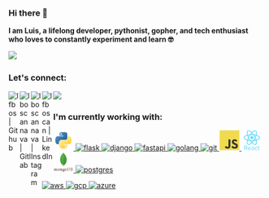 ### Hi there 👋

**I am Luis, a lifelong developer, pythonist, gopher, and tech enthusiast who loves to constantly experiment and learn 🤓**

![](https://komarev.com/ghpvc/?username=lfbos&color=brightgreen)

### Let's connect:
[<img align="left" alt="lfbos | Github" width="22px" src="https://cdn.jsdelivr.net/npm/simple-icons@v3/icons/github.svg"/>](https://github.com/lfbos)
[<img align="left" alt="lboscannava | Gitlab" width="22px" src="https://cdn.jsdelivr.net/npm/simple-icons@v3/icons/gitlab.svg" />](https://gitlab.com/lboscannava)
[<img align="left" alt="lboscannava | Instagram" width="22px" src="https://cdn.jsdelivr.net/npm/simple-icons@v3/icons/instagram.svg" />](https://www.instagram.com/lboscannava)
[<img align="left" alt="lfboscan | LinkedIn" width="22px" src="https://cdn.jsdelivr.net/npm/simple-icons@v3/icons/linkedin.svg" />](https://www.linkedin.com/in/lfboscan)

<a href="mailto:lboscannava@gmail.com">
  <img align="left" width="22px" src="https://cdn.jsdelivr.net/npm/simple-icons@v3/icons/gmail.svg" />
</a>
<br>

### I'm currently working with:
<p align="left">
  	<a href="https://www.python.org" target="_blank" rel="noreferrer"> <img src="https://raw.githubusercontent.com/devicons/devicon/master/icons/python/python-original.svg" alt="python" width="40" height="40" /> </a>
    <a href="https://flask.palletsprojects.com/" target="_blank" rel="noreferrer"> <img src="https://www.vectorlogo.zone/logos/pocoo_flask/pocoo_flask-icon.svg" alt="flask" width="40" height="40" /> </a>
  <a href="https://www.djangoproject.com/" target="_blank" rel="noreferrer"> <img src="https://cdn.worldvectorlogo.com/logos/django.svg" alt="django" width="40" height="40" /> </a>
    <a href="https://fastapi.tiangolo.com/" target="_blank" rel="noreferrer"> <img src="https://api.mogenius.com/file/id/f7382e8b-be9a-4b6e-be70-cba7c3c664f2" alt="fastapi" width="40" height="40" /> </a>
  <a href="https://go.dev/" target="_blank" rel="noreferrer"> <img src="https://go.dev/blog/go-brand/Go-Logo/PNG/Go-Logo_Blue.png" alt="golang" width="40" height="40" /> </a>
    <a href="https://git-scm.com/" target="_blank" rel="noreferrer"> <img src="https://www.vectorlogo.zone/logos/git-scm/git-scm-icon.svg" alt="git" width="40" height="40" /> </a>
    <a href="https://developer.mozilla.org/en-US/docs/Web/JavaScript" target="_blank" rel="noreferrer">
        <img src="https://raw.githubusercontent.com/devicons/devicon/master/icons/javascript/javascript-original.svg" alt="javascript" width="40" height="40" />
    </a>
    <a href="https://reactjs.org/" target="_blank" rel="noreferrer"> <img src="https://raw.githubusercontent.com/devicons/devicon/master/icons/react/react-original-wordmark.svg" alt="react" width="40" height="40" /> </a>
    <a href="https://www.mongodb.com/" target="_blank" rel="noreferrer"> <img src="https://raw.githubusercontent.com/devicons/devicon/master/icons/mongodb/mongodb-original-wordmark.svg" alt="mongodb" width="40" height="40" /> </a>
  <a href="https://www.postgresql.org/" target="_blank" rel="noreferrer"> <img src="https://upload.wikimedia.org/wikipedia/commons/thumb/2/29/Postgresql_elephant.svg/993px-Postgresql_elephant.svg.png" alt="postgres" width="40" height="40" /> </a>
</p>
<p>
    <a href="https://aws.amazon.com/" target="_blank" rel="noreferrer"> <img src="https://upload.wikimedia.org/wikipedia/commons/thumb/9/93/Amazon_Web_Services_Logo.svg/1280px-Amazon_Web_Services_Logo.svg.png" alt="aws"  height="40" /> </a>
  <a href="https://cloud.google.com/" target="_blank" rel="noreferrer"> <img src="https://logos-world.net/wp-content/uploads/2021/02/Google-Cloud-Emblem.png" alt="gcp" height="40" /> </a>
  <a href="https://azure.microsoft.com/" target="_blank" rel="noreferrer"> <img src="https://swimburger.net/media/ppnn3pcl/azure.png" alt="azure" height="40" /> </a>
</p>

<!--
**lfbos/lfbos** is a ✨ _special_ ✨ repository because its `README.md` (this file) appears on your GitHub profile.

Here are some ideas to get you started:

- 🔭 I’m currently working on ...
- 🌱 I’m currently learning ...
- 👯 I’m looking to collaborate on ...
- 🤔 I’m looking for help with ...
- 💬 Ask me about ...
- 📫 How to reach me: ...
- 😄 Pronouns: ...
- ⚡ Fun fact: ...
-->
